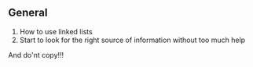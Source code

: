 ## General

1. How to use linked lists
2. Start to look for the right source of information without too much help


And do'nt copy!!!
